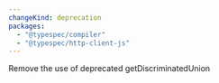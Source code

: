 ```yaml
---
changeKind: deprecation
packages:
  - "@typespec/compiler"
  - "@typespec/http-client-js"
---
```


Remove the use of deprecated getDiscriminatedUnion
